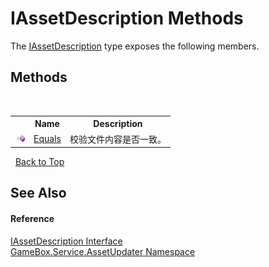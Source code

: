 # IAssetDescription Methods
 

The <a href="ba8e4259-9110-85cf-f6e9-461dadd1a223">IAssetDescription</a> type exposes the following members.


## Methods
&nbsp;<table><tr><th></th><th>Name</th><th>Description</th></tr><tr><td>![Public method](media/pubmethod.gif "Public method")</td><td><a href="07b0a13f-9a5f-6ea5-b2f6-6edad4a57581">Equals</a></td><td>
校验文件内容是否一致。</td></tr></table>&nbsp;
<a href="#iassetdescription-methods">Back to Top</a>

## See Also


#### Reference
<a href="ba8e4259-9110-85cf-f6e9-461dadd1a223">IAssetDescription Interface</a><br /><a href="45b2d3e6-eefd-ba09-ac09-d0f384ac18e9">GameBox.Service.AssetUpdater Namespace</a><br />